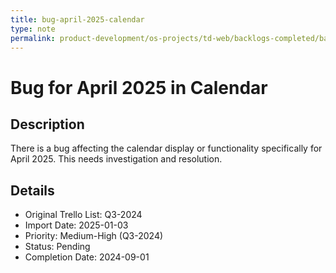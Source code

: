 ```yaml
---
title: bug-april-2025-calendar
type: note
permalink: product-development/os-projects/td-web/backlogs-completed/backlog-specs/bug-april-2025-calendar
---
```


# Bug for April 2025 in Calendar

## Description
There is a bug affecting the calendar display or functionality specifically for April 2025. This needs investigation and resolution.

## Details
- Original Trello List: Q3-2024
- Import Date: 2025-01-03
- Priority: Medium-High (Q3-2024)
- Status: Pending
- Completion Date: 2024-09-01